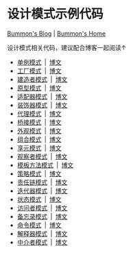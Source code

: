 # 设计模式示例代码
[Bummon's Blog](https://blog.bummon.com/) | [Bummon's Home](https://www.bummon.com/)

设计模式相关代码，建议配合博客一起阅读↑

- [单例模式](/src/main/java/com/bummon/singleton)&ensp;|&ensp;[博文](http://blog.bummon.com/blog/4049607742.html)
- [工厂模式](/src/main/java/com/bummon/factory)&ensp;|&ensp;[博文](http://blog.bummon.com/blog/1417187187.html)
- [建造者模式](/src/main/java/com/bummon/builder)&ensp;|&ensp;[博文](http://blog.bummon.com/blog/4269894716.html)
- [原型模式](/src/main/java/com/bummon/prototype)&ensp;|&ensp;[博文](http://blog.bummon.com/blog/2444074211.html)
- [适配器模式](/src/main/java/com/bummon/adapter)&ensp;|&ensp;[博文](http://blog.bummon.com/blog/4123342314.html)
- [装饰器模式](/src/main/java/com/bummon/decorator)&ensp;|&ensp;[博文](http://blog.bummon.com/blog/2614702854.html)
- [代理模式](/src/main/java/com/bummon/proxy)&ensp;|&ensp;[博文](http://blog.bummon.com/blog/2068909584.html)
- [桥接模式](/src/main/java/com/bummon/bridge)&ensp;|&ensp;[博文](http://blog.bummon.com/blog/1446144220.html)
- [外观模式](/src/main/java/com/bummon/facade)&ensp;|&ensp;[博文](http://blog.bummon.com/blog/1968982699.html)
- [组合模式](/src/main/java/com/bummon/composite)&ensp;|&ensp;[博文](http://blog.bummon.com/blog/3750205330.html)
- [享元模式](/src/main/java/com/bummon/flyweight)&ensp;|&ensp;[博文](http://blog.bummon.com/blog/3785206090.html)
- [观察者模式](/src/main/java/com/bummon/observer)&ensp;|&ensp;[博文](http://blog.bummon.com/blog/2586075670.html)
- [模板方法模式](/src/main/java/com/bummon/template)&ensp;|&ensp;[博文](http://blog.bummon.com/blog/3972415819.html)
- [策略模式](/src/main/java/com/bummon/strategy)&ensp;|&ensp;[博文](http://blog.bummon.com/blog/1927526001.html)
- [责任链模式](/src/main/java/com/bummon/responsibility)&ensp;|&ensp;[博文](http://blog.bummon.com/blog/1644716670.html)
- [迭代器模式](/src/main/java/com/bummon/iterator)&ensp;|&ensp;[博文](http://blog.bummon.com/blog/2421543447.html)
- [状态模式](/src/main/java/com/bummon/state)&ensp;|&ensp;[博文](http://blog.bummon.com/blog/2328566134.html)
- [访问者模式](/src/main/java/com/bummon/visitor)&ensp;|&ensp;[博文](http://blog.bummon.com/blog/1689591513.html)
- [备忘录模式](/src/main/java/com/bummon/memento)&ensp;|&ensp;[博文](http://blog.bummon.com/blog/3273090133.html)
- [命令模式](/src/main/java/com/bummon/command)&ensp;|&ensp;[博文](http://blog.bummon.com/blog/2014531079.html)
- [解释器模式](/src/main/java/com/bummon/interpreter)&ensp;|&ensp;[博文](http://blog.bummon.com/blog/818875602.html)
- [中介者模式](/src/main/java/com/bummon/mediator)&ensp;|&ensp;[博文](http://blog.bummon.com/blog/3493201692.html)
